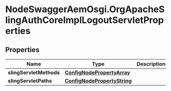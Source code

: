 # NodeSwaggerAemOsgi.OrgApacheSlingAuthCoreImplLogoutServletProperties

## Properties

Name | Type | Description | Notes
------------ | ------------- | ------------- | -------------
**slingServletMethods** | [**ConfigNodePropertyArray**](ConfigNodePropertyArray.md) |  | [optional] 
**slingServletPaths** | [**ConfigNodePropertyString**](ConfigNodePropertyString.md) |  | [optional] 


